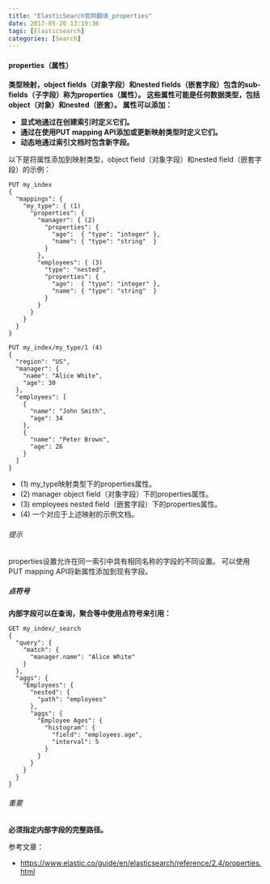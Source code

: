 ```yaml
---
title: "ElasticSearch官网翻译_properties"
date: 2017-05-20 13:19:36
tags: [Elasticsearch]
categories: [Search]
---
```


#### properties（属性）

<b>
类型映射，object fields（对象字段）和nested fields（嵌套字段）包含的sub-fields（子字段）称为properties（属性）。 这些属性可能是任何数据类型，包括object（对象）和nested（嵌套）。 属性可以添加：

- 显式地通过在创建索引时定义它们。
- 通过在使用PUT mapping API添加或更新映射类型时定义它们。
- 动态地通过索引文档时包含新字段。
</b>

以下是将属性添加到映射类型，object field（对象字段）和nested field（嵌套字段）的示例：

```
PUT my_index
{
  "mappings": {
    "my_type": { (1)
      "properties": {
        "manager": { (2)
          "properties": {
            "age":  { "type": "integer" },
            "name": { "type": "string"  }
          }
        },
        "employees": { (3)
          "type": "nested",
          "properties": {
            "age":  { "type": "integer" },
            "name": { "type": "string"  }
          }
        }
      }
    }
  }
}

PUT my_index/my_type/1 (4)
{
  "region": "US",
  "manager": {
    "name": "Alice White",
    "age": 30
  },
  "employees": [
    {
      "name": "John Smith",
      "age": 34
    },
    {
      "name": "Peter Brown",
      "age": 26
    }
  ]
}
```

- (1) my_type映射类型下的properties属性。
- (2) manager object field（对象字段）下的properties属性。
- (3) employees nested field（嵌套字段）下的properties属性。
- (4) 一个对应于上述映射的示例文档。

###### 提示

properties设置允许在同一索引中具有相同名称的字段的不同设置。 可以使用PUT mapping API将新属性添加到现有字段。

##### 点符号

<b>内部字段可以在查询，聚合等中使用点符号来引用：</b>

```
GET my_index/_search
{
  "query": {
    "match": {
      "manager.name": "Alice White" 
    }
  },
  "aggs": {
    "Employees": {
      "nested": {
        "path": "employees"
      },
      "aggs": {
        "Employee Ages": {
          "histogram": {
            "field": "employees.age", 
            "interval": 5
          }
        }
      }
    }
  }
}
```

###### 重要

<b>必须指定内部字段的完整路径。</b>

参考文章：

- https://www.elastic.co/guide/en/elasticsearch/reference/2.4/properties.html
